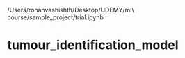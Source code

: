 /Users/rohanvashishth/Desktop/UDEMY/ml\ course/sample_project/trial.ipynb
# tumour_identification_model
